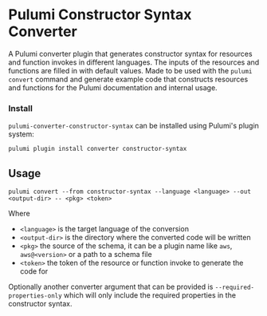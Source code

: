 # Pulumi Constructor Syntax Converter

A Pulumi converter plugin that generates constructor syntax for resources and function invokes in different languages. The inputs of the resources and functions are filled in with default values. Made to be used with the `pulumi convert` command and generate example code that constructs resources and functions for the Pulumi documentation and internal usage.

### Install
`pulumi-converter-constructor-syntax` can be installed using Pulumi's plugin system:
```console
pulumi plugin install converter constructor-syntax
```

## Usage
```
pulumi convert --from constructor-syntax --language <language> --out <output-dir> -- <pkg> <token>
```
Where 
 - `<language>` is the target language of the conversion
 - `<output-dir>` is the directory where the converted code will be written
 - `<pkg>` the source of the schema, it can be a plugin name like `aws`, `aws@<version>` or a path to a schema file
 - `<token>` the token of the resource or function invoke to generate the code for

Optionally another converter argument that can be provided is `--required-properties-only` which will only include the required properties in the constructor syntax.
